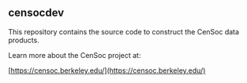 ## censocdev

This repository contains the source code to construct the CenSoc data products. 

Learn more about the CenSoc project at:

[https://censoc.berkeley.edu/](https://censoc.berkeley.edu/)
